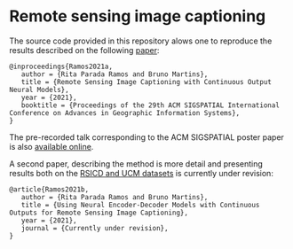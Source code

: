 # Remote sensing image captioning

The source code provided in this repository alows one to reproduce the results described on the following [paper](http://bmidb.cs.stonybrook.edu/publicdata/sigspatialproceedings/paper_10.pdf):

    @inproceedings{Ramos2021a,
       author = {Rita Parada Ramos and Bruno Martins},
       title = {Remote Sensing Image Captioning with Continuous Output Neural Models},
       year = {2021},
       booktitle = {Proceedings of the 29th ACM SIGSPATIAL International Conference on Advances in Geographic Information Systems},       
    }

The pre-recorded talk corresponding to the ACM SIGSPATIAL poster paper is also [available online](https://youtu.be/yqFu0XhcBRA).

A second paper, describing the method is more detail and presenting results both on the [RSICD and UCM datasets](https://github.com/120343/modified) is currently under revision:

    @article{Ramos2021b,
       author = {Rita Parada Ramos and Bruno Martins},
       title = {Using Neural Encoder-Decoder Models with Continuous Outputs for Remote Sensing Image Captioning},
       year = {2021},
       journal = {Currently under revision},       
    }
    
